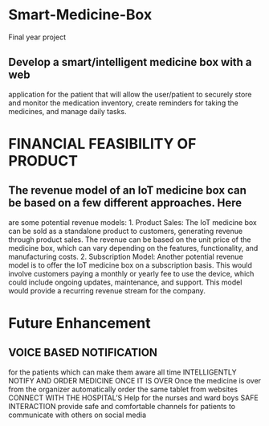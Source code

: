 # Smart-Medicine-Box
Final year project 

## Develop a smart/intelligent medicine box with a web
application for the patient that will allow the
user/patient to securely store and monitor the
medication inventory, create reminders for taking the
medicines, and manage daily tasks.

# FINANCIAL FEASIBILITY OF PRODUCT
## The revenue model of an IoT medicine box can be based on a few different approaches. Here
are some potential revenue models:
1.
Product Sales:
The IoT medicine box can be sold as a standalone product to customers,
generating revenue through product sales. The revenue can be based on the unit price of the
medicine box, which can vary depending on the features, functionality, and manufacturing
costs.
2.
Subscription Model:
Another potential revenue model is to offer the IoT medicine box on a
subscription basis. This would involve customers paying a monthly or yearly fee to use the
device, which could include ongoing updates, maintenance, and support. This model would
provide a recurring revenue stream for the company.

# Future Enhancement
## VOICE BASED NOTIFICATION
for the patients which can make
them aware all time
INTELLIGENTLY NOTIFY AND ORDER
MEDICINE ONCE IT IS OVER
Once the medicine is over from the
organizer automatically order the same
tablet from websites
CONNECT WITH THE
HOSPITAL’S
Help for the nurses and ward
boys
SAFE INTERACTION
provide safe and comfortable
channels for patients to
communicate with others on
social media
